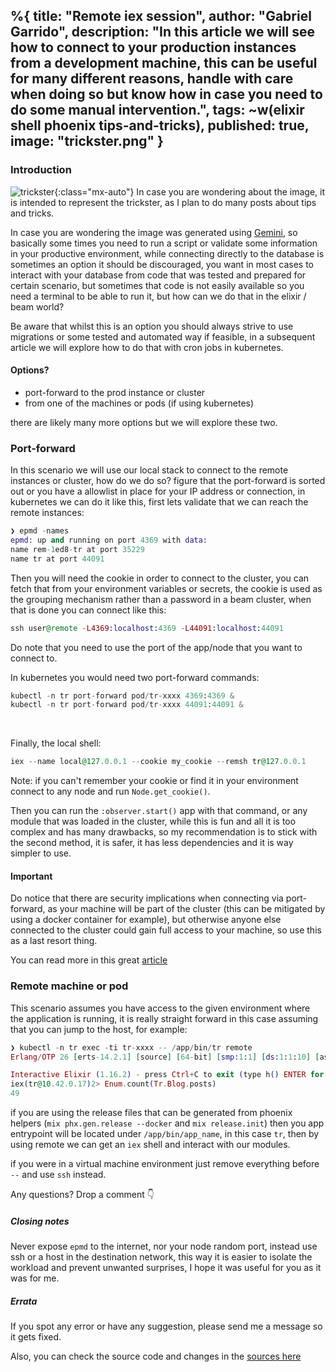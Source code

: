 %{
  title: "Remote iex session",
  author: "Gabriel Garrido",
  description: "In this article we will see how to connect to your production instances from a development machine, this
  can be useful for many different reasons, handle with care when doing so but know how in case you need to do some
  manual intervention.",
  tags: ~w(elixir shell phoenix tips-and-tricks),
  published: true,
  image: "trickster.png"
}
---

### **Introduction**

![trickster](/images/trickster.png){:class="mx-auto"}
In case you are wondering about the image, it is intended to represent the trickster, as I plan to do many posts about
tips and tricks.
<br />

In case you are wondering the image was generated using [Gemini](https://gemini.google.com), so basically some times you
need to run a script or validate some information in your productive environment, while connecting directly to the
database is sometimes an option it should be discouraged, you want in most cases to interact with your database from
code that was tested and prepared for certain scenario, but sometimes that code is not easily available so you need a
terminal to be able to run it, but how can we do that in the elixir / beam world?
<br />

Be aware that whilst this is an option you should always strive to use migrations or some tested and automated way if
feasible, in a subsequent article we will explore how to do that with cron jobs in kubernetes.
<br />

#### Options?
* port-forward to the prod instance or cluster
* from one of the machines or pods (if using kubernetes)

there are likely many more options but we will explore these two.
<br />

### **Port-forward**
In this scenario we will use our local stack to connect to the remote instances or cluster, how do we do so? figure that
the port-forward is sorted out or you have a allowlist in place for your IP address or connection, in kubernetes we can
do it like this, first lets validate that we can reach the remote instances:
```elixir
❯ epmd -names
epmd: up and running on port 4369 with data:
name rem-1ed8-tr at port 35229
name tr at port 44091
```
Then you will need the cookie in order to connect to the cluster, you can fetch that from your environment variables or
secrets, the cookie is used as the grouping mechanism rather than a password in a beam cluster, when that is done you
can connect like this:
```elixir
ssh user@remote -L4369:localhost:4369 -L44091:localhost:44091
```
Do note that you need to use the port of the app/node that you want to connect to.

In kubernetes you would need two port-forward commands: 
```elixir
kubectl -n tr port-forward pod/tr-xxxx 4369:4369 &
kubectl -n tr port-forward pod/tr-xxxx 44091:44091 &
```
<br />

Finally, the local shell:
```elixir
iex --name local@127.0.0.1 --cookie my_cookie --remsh tr@127.0.0.1
```
Note: if you can't remember your cookie or find it in your environment connect to any node and run `Node.get_cookie()`.
<br />

Then you can run the `:observer.start()` app with that command, or any module that was loaded in the cluster, while this
is fun and all it is too complex and has many drawbacks, so my recommendation is to stick with the second method, it is
safer, it has less dependencies and it is way simpler to use.
<br />

#### **Important** 

Do notice that there are security implications when connecting via port-forward, as your machine will be part of the
cluster (this can be mitigated by using a docker container for example), but otherwise anyone else connected to the
cluster could gain full access to your machine, so use this as a last resort thing.

You can read more in this great [article](https://broot.ca/erlang-remsh-is-dangerous.html)
<br />

### **Remote machine or pod**
This scenario assumes you have access to the given environment where the application is running, it is really straight
forward in this case assuming that you can jump to the host, for example:
```elixir
❯ kubectl -n tr exec -ti tr-xxxx -- /app/bin/tr remote
Erlang/OTP 26 [erts-14.2.1] [source] [64-bit] [smp:1:1] [ds:1:1:10] [async-threads:1] [jit]

Interactive Elixir (1.16.2) - press Ctrl+C to exit (type h() ENTER for help)
iex(tr@10.42.0.17)2> Enum.count(Tr.Blog.posts)
49
```
if you are using the release files that can be generated from phoenix helpers (`mix phx.gen.release --docker` and 
`mix release.init`) then you app entrypoint will be located under `/app/bin/app_name`, in this case `tr`, then by using 
remote we can get an `iex` shell and interact with our modules.

if you were in a virtual machine environment just remove everything before `--` and use `ssh` instead.

Any questions? Drop a comment 👇
<br />

##### **Closing notes**
Never expose `epmd` to the internet, nor your node random port, instead use ssh or a host in the destination network,
this way it is easier to isolate the workload and prevent unwanted surprises, I hope it was useful for you as it was for
me.
<br />
##### **Errata**
If you spot any error or have any suggestion, please send me a message so it gets fixed.

Also, you can check the source code and changes in the [sources here](https://github.com/kainlite/tr)

<br />
